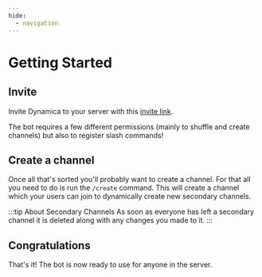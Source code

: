 ```yaml
---
hide:
  - navigation
---
```


# Getting Started

## Invite

Invite Dynamica to your server with this [invite link](https://discord.com/api/oauth2/authorize?client_id=916643283118198804&permissions=8&scope=bot%20applications.commands).

The bot requires a few different permissions (mainly to shuffle and create channels) but also to register slash commands!

## Create a channel

Once all that's sorted you'll probably want to create a channel. For that all you need to do is run the `/create` command. This will create a channel which your users can join to dynamically create new secondary channels.

:::tip About Secondary Channels
As soon as everyone has left a secondary channel it is deleted along with any changes you made to it.
:::

## Congratulations

That's it! The bot is now ready to use for anyone in the server.
